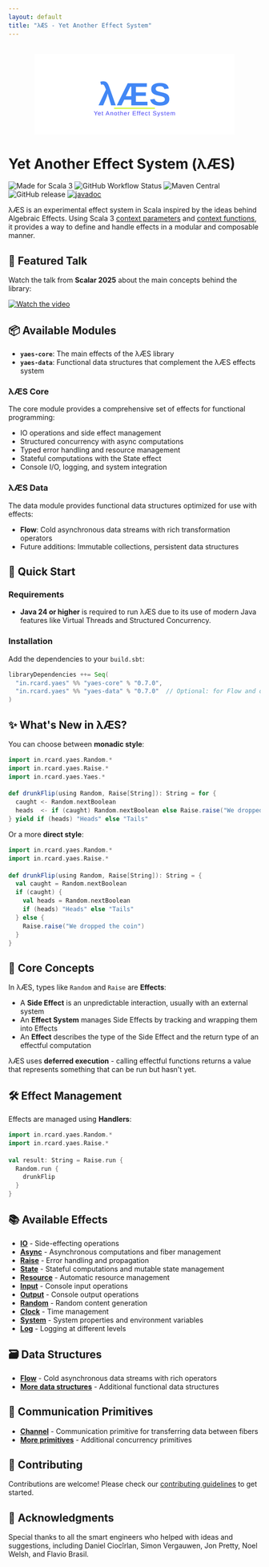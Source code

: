 ```yaml
---
layout: default
title: "λÆS - Yet Another Effect System"
---
```


<div style="text-align: center; margin: 2rem 0;">
  <img src="logo.svg" alt="λÆS - Yet Another Effect System" style="max-width: 600px; height: auto;">
</div>

# Yet Another Effect System (λÆS)

![Made for Scala 3](https://img.shields.io/badge/Scala%203-%23de3423.svg?logo=scala&logoColor=white)
![GitHub Workflow Status](https://img.shields.io/github/actions/workflow/status/rcardin/yaes/scala.yml?branch=main)
![Maven Central](https://img.shields.io/maven-central/v/in.rcard.yaes/yaes-core_3)
![GitHub release](https://img.shields.io/github/v/release/rcardin/yaes)
[![javadoc](https://javadoc.io/badge2/in.rcard.yaes/yaes-core_3/javadoc.svg)](https://javadoc.io/doc/in.rcard.yaes/yaes-core_3)

λÆS is an experimental effect system in Scala inspired by the ideas behind Algebraic Effects. Using Scala 3 [context parameters](https://docs.scala-lang.org/scala3/reference/contextual/using-clauses.html) and [context functions](https://docs.scala-lang.org/scala3/reference/contextual/context-functions.html), it provides a way to define and handle effects in a modular and composable manner.

## 🎥 Featured Talk

Watch the talk from **Scalar 2025** about the main concepts behind the library:

[![Watch the video](https://img.youtube.com/vi/TXUxCsPpZp0/maxresdefault.jpg)](https://youtu.be/TXUxCsPpZp0)

## 📦 Available Modules

- **`yaes-core`**: The main effects of the λÆS library
- **`yaes-data`**: Functional data structures that complement the λÆS effects system

### λÆS Core
The core module provides a comprehensive set of effects for functional programming:
- IO operations and side effect management
- Structured concurrency with async computations
- Typed error handling and resource management
- Stateful computations with the State effect
- Console I/O, logging, and system integration

### λÆS Data
The data module provides functional data structures optimized for use with effects:
- **Flow**: Cold asynchronous data streams with rich transformation operators
- Future additions: Immutable collections, persistent data structures

## 🚀 Quick Start

### Requirements

- **Java 24 or higher** is required to run λÆS due to its use of modern Java features like Virtual Threads and Structured Concurrency.

### Installation

Add the dependencies to your `build.sbt`:

```scala
libraryDependencies ++= Seq(
  "in.rcard.yaes" %% "yaes-core" % "0.7.0",
  "in.rcard.yaes" %% "yaes-data" % "0.7.0"  // Optional: for Flow and other data structures
)
```

## ✨ What's New in λÆS?

You can choose between **monadic style**:

```scala
import in.rcard.yaes.Random.*
import in.rcard.yaes.Raise.*
import in.rcard.yaes.Yaes.*

def drunkFlip(using Random, Raise[String]): String = for {
  caught <- Random.nextBoolean
  heads  <- if (caught) Random.nextBoolean else Raise.raise("We dropped the coin")
} yield if (heads) "Heads" else "Tails"
```

Or a more **direct style**:

```scala
import in.rcard.yaes.Random.*
import in.rcard.yaes.Raise.*

def drunkFlip(using Random, Raise[String]): String = {
  val caught = Random.nextBoolean
  if (caught) {
    val heads = Random.nextBoolean
    if (heads) "Heads" else "Tails"
  } else {
    Raise.raise("We dropped the coin")
  }
}
```

## 🎯 Core Concepts

In λÆS, types like `Random` and `Raise` are **Effects**:

- A **Side Effect** is an unpredictable interaction, usually with an external system
- An **Effect System** manages Side Effects by tracking and wrapping them into Effects
- An **Effect** describes the type of the Side Effect and the return type of an effectful computation

λÆS uses **deferred execution** - calling effectful functions returns a value that represents something that can be run but hasn't yet.

## 🛠 Effect Management

Effects are managed using **Handlers**:

```scala
import in.rcard.yaes.Random.*
import in.rcard.yaes.Raise.*

val result: String = Raise.run { 
  Random.run { 
    drunkFlip
  }
}
```

## 📚 Available Effects

- [**IO**](effects/io.html) - Side-effecting operations
- [**Async**](effects/async.html) - Asynchronous computations and fiber management
- [**Raise**](effects/raise.html) - Error handling and propagation
- [**State**](effects/state.html) - Stateful computations and mutable state management
- [**Resource**](effects/resource.html) - Automatic resource management
- [**Input**](effects/io-effects.html) - Console input operations
- [**Output**](effects/io-effects.html) - Console output operations
- [**Random**](effects/random.html) - Random content generation
- [**Clock**](effects/system-clock.html) - Time management
- [**System**](effects/system-clock.html) - System properties and environment variables
- [**Log**](effects/log.html) - Logging at different levels

## 🗃 Data Structures

- [**Flow**](data-structures.html#flow) - Cold asynchronous data streams with rich operators
- [**More data structures**](data-structures.html) - Additional functional data structures

## 🔗 Communication Primitives

- [**Channel**](communication-primitives.html#channel) - Communication primitive for transferring data between fibers
- [**More primitives**](communication-primitives.html) - Additional concurrency primitives

## 🤝 Contributing

Contributions are welcome! Please check our [contributing guidelines](contributing.html) to get started.

## 🙏 Acknowledgments

Special thanks to all the smart engineers who helped with ideas and suggestions, including Daniel Ciocîrlan, Simon Vergauwen, Jon Pretty, Noel Welsh, and Flavio Brasil.
